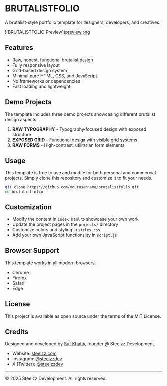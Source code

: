 # BRUTALISTFOLIO

A brutalist-style portfolio template for designers, developers, and creatives.

![BRUTALISTFOLIO Preview]([preview.png](https://media.discordapp.net/attachments/1328480497143386172/1371287583299993630/Screenshot_2025-05-12_at_01.46.42.png?ex=68229695&is=68214515&hm=9d26b8c39babea7fc312c9b8130d1bb642f141e8372d463e90d5b02eb6cd9bb7&=&format=webp&quality=lossless&width=3394&height=1738)

## Features

- Raw, honest, functional brutalist design
- Fully responsive layout
- Grid-based design system
- Minimal pure HTML, CSS, and JavaScript
- No frameworks or dependencies
- Fast loading and lightweight

## Demo Projects

The template includes three demo projects showcasing different brutalist design aspects:

1. **RAW TYPOGRAPHY** - Typography-focused design with exposed structure
2. **EXPOSED GRID** - Functional design with visible grid systems
3. **RAW FORMS** - High-contrast, utilitarian form elements

## Usage

This template is free to use and modify for both personal and commercial projects. Simply clone this repository and customize it to fit your needs.

```bash
git clone https://github.com/yourusername/brutalistfolio.git
cd brutalistfolio
```

## Customization

- Modify the content in `index.html` to showcase your own work
- Update the project pages in the `projects/` directory
- Customize colors and styling in `styles.css`
- Add your own JavaScript functionality in `script.js`

## Browser Support

This template works in all modern browsers:
- Chrome
- Firefox
- Safari
- Edge

## License

This project is available as open source under the terms of the MIT License.

## Credits

Designed and developed by [Suf Khatib](https://steelzz.com), founder @ Steelzz Development.

- Website: [steelzz.com](https://steelzz.com)
- Instagram: [@steelzzdev](https://instagram.com/steelzzdev)
- X (Twitter): [@steelzzdev](https://x.com/steelzzdev)

---

© 2025 Steelzz Development. All rights reserved. 
